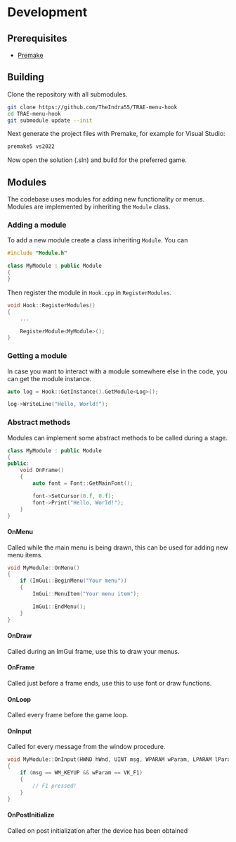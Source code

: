 # Development

## Prerequisites

- [Premake](https://premake.github.io/download)

## Building

Clone the repository with all submodules.

```bash
git clone https://github.com/TheIndra55/TRAE-menu-hook
cd TRAE-menu-hook
git submodule update --init
```

Next generate the project files with Premake, for example for Visual Studio:

```bash
premake5 vs2022
```

Now open the solution (.sln) and build for the preferred game.

## Modules

The codebase uses modules for adding new functionality or menus. Modules are implemented by inheriting the `Module` class.

### Adding a module

To add a new module create a class inheriting `Module`. You can 

```cpp
#include "Module.h"

class MyModule : public Module
{
}
```

Then register the module in `Hook.cpp` in `RegisterModules`.

```cpp
void Hook::RegisterModules()
{
    ...

    RegisterModule<MyModule>();
}
```

### Getting a module

In case you want to interact with a module somewhere else in the code, you can get the module instance.

```cpp
auto log = Hook::GetInstance().GetModule<Log>();

log->WriteLine("Hello, World!");
```

### Abstract methods

Modules can implement some abstract methods to be called during a stage.

```cpp
class MyModule : public Module
{
public:
    void OnFrame()
    {
        auto font = Font::GetMainFont();

        font->SetCursor(0.f, 0.f);
        font->Print("Hello, World!");
    }
}
```

#### OnMenu

Called while the main menu is being drawn, this can be used for adding new menu items.

```cpp
void MyModule::OnMenu()
{
    if (ImGui::BeginMenu("Your menu"))
    {
        ImGui::MenuItem("Your menu item");

        ImGui::EndMenu();
    }
}
```

#### OnDraw

Called during an ImGui frame, use this to draw your menus.

#### OnFrame

Called just before a frame ends, use this to use font or draw functions.

#### OnLoop

Called every frame before the game loop.

#### OnInput

Called for every message from the window procedure.

```cpp
void MyModule::OnInput(HWND hWnd, UINT msg, WPARAM wParam, LPARAM lParam)
{
    if (msg == WM_KEYUP && wParam == VK_F1)
    {
        // F1 pressed!
    }
}
```

#### OnPostInitialize

Called on post initialization after the device has been obtained
